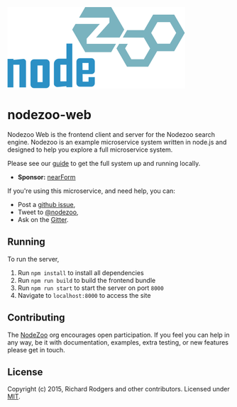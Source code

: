 ![Nodezoo](/client/assets/img/logo-nodezoo.png)

# nodezoo-web
Nodezoo Web is the frontend client and server for the Nodezoo search engine. Nodezoo is an example microservice system written in node.js and designed to help you explore a full microservice system.

Please see our [guide][NodezooSystem] to get the full system up and running locally.

- __Sponsor:__ [nearForm][Sponsor]

If you're using this microservice, and need help, you can:

- Post a [github issue][],
- Tweet to [@nodezoo][],
- Ask on the [Gitter][gitter-url].

## Running
To run the server,

1. Run `npm install` to install all dependencies
2. Run `npm run build` to build the frontend bundle
3. Run `npm run start` to start the server on port `8000`
4. Navigate to `localhost:8000` to access the site

## Contributing
The [NodeZoo][] org encourages open participation. If you feel you can help in any way, be it with documentation, examples, extra testing, or new features please get in touch.

## License
Copyright (c) 2015, Richard Rodgers and other contributors.
Licensed under [MIT][].


[MIT]: ./LICENSE
[Code of Conduct]: https://github.com/nearform/vidi-contrib/docs/code_of_conduct.md
[Sponsor]: http://www.nearform.com/
[NodeZoo]: http://www.nodezoo.com/
[NodezooSystem]: https://github.com/nodezoo/nodezoo-system
[github issue]: https://github.com/nodezoo/nodezoo-web/issues
[@nodezoo]: http://twitter.com/nodezoo
[gitter-url]: https://gitter.im/nodezoo/nodezoo-org
